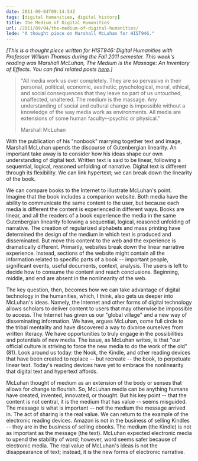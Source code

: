 ```yaml
---
date: 2011-09-04T09:14:54Z
tags: [digital humanities, digital history]
title: The Medium of Digital Humanities
url: /2011/09/04/the-medium-of-digital-humanities/
lede: "A thought piece on Marshall McLuhan for HIST946."
---
```


*[This is a thought piece written for HIST946: Digital Humanities with Professor William Thomas during the Fall 2011 semester. This week's reading was Marshall McLuhan, *The Medium is the Massage: An Inventory of Effects*. You can find related posts [here](http://jasonheppler.org/the-digital-humanities-seminar.html).]*

> "All media work us over completely. They are so pervasive in their personal, political, economic, aesthetic, pyschological, moral, ethical, and social consequences that they leave no part of us untouched, unaffected, unaltered. The medium is the massage. Any understanding of social and cultural change is impossible without a knowledge of the way media work as environments. All media are extensions of some human faculty--psychic or physical."
> 
> Marshall McLuhan

With the publication of his "nonbook" marrying together text and image, Marshall McLuhan upends the discourse of Gutenbergian linearity. An important take away is to consider how his ideas shape our own understanding of digital text. Written text is said to be linear, following a sequential, logical, reasoned unfolding of narrative. Digital text is different through its flexibility. We can link hypertext; we can break down the linearity of the book. 

We can compare books to the Internet to illustrate McLuhan's point. Imagine that the book includes a companion website. Both media have the ability to communicate the same content to the user, but because each media is different the content is experienced in different ways. Books are linear, and all the readers of a book experience the media in the same Gutenbergian linearity following a sequential, logical, reasoned unfolding of narrative. The creation of regularized alphabets and mass printing have determined the design of the medium in which text is produced and disseminated. But move this content to the web and the experience is dramatically different. Primarily, websites break down the linear narrative experience. Instead, sections of the website might contain all the information related to specific parts of a book -- important people, significant events, useful documents, context, analysis. The users is left to decide how to consume the content and reach conclusions. Beginning, middle, and end are absent in the nonlinearity of the web. 

The key question, then, becomes how we can take advantage of digital technology in the humanities, which, I think, also gets us deeper into McLuhan's ideas. Namely, the Internet and other forms of digital technology allows scholars to deliver content to users that may otherwise be impossible to access. The Internet has given us our "global village" and a new way of disseminating information. We have, argues McLuhan, come full circle to the tribal mentality and have discovered a way to divorce ourselves from written literacy. We have opportunities to truly engage in the possibilities and potentials of new media. The issue, as McLuhan writes, is that "our official culture is striving to force the new media to do the work of the old" (81). Look around us today: the Nook, the Kindle, and other reading devices that have been created to replace -- but recreate -- the book, to perpetuate linear text. Today's reading devices have yet to embrace the nonlinearity that digital text and hypertext affords. 

McLuhan thought of medium as an extension of the body or senses that allows for change to flourish. So, McLuhan media can be anything humans have created, invented, innovated, or thought. But his key point -- that the content is not central, it is the medium that has value -- seems misguided. The message *is* what is important -- not the medium the message arrived in. The act of sharing is the real value. We can return to the example of the electronic reading devices. Amazon is not in the business of selling Kindles -- they are in the business of selling ebooks. The medium (the Kindle) is not as important as the message (the text). McLuhan expected electronic media to upend the stability of word; however, word seems safer because of electronic media. The real value of McLuhan's ideas is not the disappearance of text; instead, it is the new forms of electronic narrative. 
